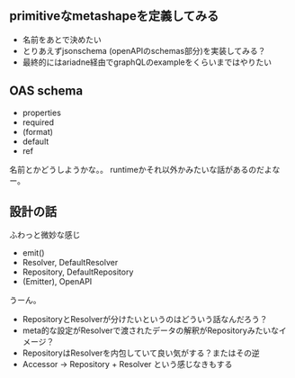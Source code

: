 ## primitiveなmetashapeを定義してみる

- 名前をあとで決めたい
- とりあえずjsonschema (openAPIのschemas部分)を実装してみる？
- 最終的にはariadne経由でgraphQLのexampleをくらいまではやりたい

## OAS schema

- properties
- required
- (format)
- default
- ref

名前とかどうしようかな。。
runtimeかそれ以外かみたいな話があるのだよなー。

## 設計の話

ふわっと微妙な感じ

- emit()
- Resolver, DefaultResolver
- Repository, DefaultRepository
- (Emitter), OpenAPI

うーん。

- RepositoryとResolverが分けたいというのはどういう話なんだろう？
- meta的な設定がResolverで渡されたデータの解釈がRepositoryみたいなイメージ？
- RepositoryはResolverを内包していて良い気がする？またはその逆
- Accessor -> Repository + Resolver という感じなきもする

